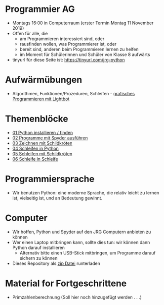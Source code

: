 # Programmier AG

- Montags 16:00 in Computerraum (erster Termin Montag 11 November 2019)
- Offen für alle, die
  - am Programmieren interessiert sind, oder
  - rausfinden wollen, was Programmierer ist, oder
  - bereit sind, anderen beim Programmieren lernen zu helfen
  - im Moment für Schülerinnen und Schüler von Klasse 8 aufwärts
- tinyurl für diese Seite ist: https://tinyurl.com/jrg-python

# Aufwärmübungen
- Algorithmen, Funktionen/Prozeduren, Schleifen - [grafisches Programmieren mit Lightbot](https://lightbot.com/hour-of-code.html)

# Themenblöcke
- [01 Python installieren / finden](01/readme.md)
- [02 Programme mit Spyder ausführen](02-spyder/readme.md)
- [03 Zeichnen mit Schildkröten](03-turtle/readme.md)
- [04 Schleifen in Python](04-for-loop/readme.md)
- [05 Schleifen mit Schildkröten](05-turtle-loops/readme.md)
- [06 Schleife in Schleife](06-nested-loops/readme.md)

# Programmiersprache
- Wir benutzen Python: eine moderne Sprache, die relativ leicht zu
  lernen ist, vielseitig ist, und an Bedeutung gewinnt.

# Computer
- Wir hoffen, Python und Spyder auf den JRG Computern anbieten zu können
- Wer einen Laptop mitbringen kann, sollte dies tun: wir können dann
  Python darauf installieren
  - Alternativ bitte einen USB-Stick mitbringen, um Programme darauf sichern zu können 
- Dieses Repository als [zip Datei](https://github.com/fangohr/jrg/archive/master.zip) runterladen 


# Material for Fortgeschrittene
- Primzahlenberechnung (Soll hier noch hinzugefügt werden . . .)
